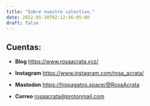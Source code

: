 ```yaml
---
title: "Sobre nuestro colectivo."
date: 2022-05-30T02:12:56-05:00
draft: false
---
```

## Cuentas:

- **Blog** https://www.rosaacrata.xyz/

- **Instagram** https://www.instagram.com/rosa_acrata/

- **Mastodon** https://hispagatos.space/@RosaAcrata

- **Correo** rosaacrata@protonmail.com
